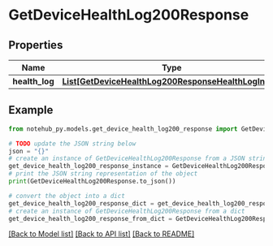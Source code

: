 # GetDeviceHealthLog200Response


## Properties

Name | Type | Description | Notes
------------ | ------------- | ------------- | -------------
**health_log** | [**List[GetDeviceHealthLog200ResponseHealthLogInner]**](GetDeviceHealthLog200ResponseHealthLogInner.md) |  | 

## Example

```python
from notehub_py.models.get_device_health_log200_response import GetDeviceHealthLog200Response

# TODO update the JSON string below
json = "{}"
# create an instance of GetDeviceHealthLog200Response from a JSON string
get_device_health_log200_response_instance = GetDeviceHealthLog200Response.from_json(json)
# print the JSON string representation of the object
print(GetDeviceHealthLog200Response.to_json())

# convert the object into a dict
get_device_health_log200_response_dict = get_device_health_log200_response_instance.to_dict()
# create an instance of GetDeviceHealthLog200Response from a dict
get_device_health_log200_response_from_dict = GetDeviceHealthLog200Response.from_dict(get_device_health_log200_response_dict)
```
[[Back to Model list]](../README.md#documentation-for-models) [[Back to API list]](../README.md#documentation-for-api-endpoints) [[Back to README]](../README.md)


